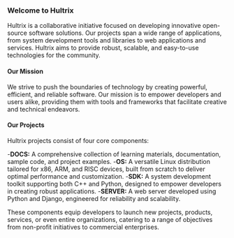 ### Welcome to Hultrix
Hultrix is a collaborative initiative focused on developing innovative open-source software solutions. Our projects span a wide range of applications, from system development tools and libraries to web applications and services. Hultrix aims to provide robust, scalable, and easy-to-use technologies for the community.

#### Our Mission
We strive to push the boundaries of technology by creating powerful, efficient, and reliable software. Our mission is to empower developers and users alike, providing them with tools and frameworks that facilitate creative and technical endeavors.

#### Our Projects
Hultrix projects consist of four core components:

-**DOCS:** A comprehensive collection of learning materials, documentation, sample code, and project examples.
-**OS:** A versatile Linux distribution tailored for x86, ARM, and RISC devices, built from scratch to deliver optimal performance and customization.
-**SDK:** A system development toolkit supporting both C++ and Python, designed to empower developers in creating robust applications.
-**SERVER:** A web server developed using Python and Django, engineered for reliability and scalability.

These components equip developers to launch new projects, products, services, or even entire organizations, catering to a range of objectives from non-profit initiatives to commercial enterprises.

